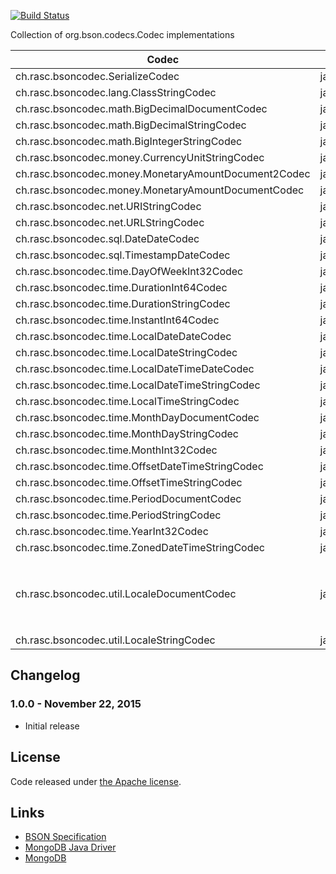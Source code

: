 [![Build Status](https://api.travis-ci.org/ralscha/bsoncodec.png)](https://travis-ci.org/ralscha/bsoncodec)

Collection of org.bson.codecs.Codec implementations

Codec | Java | BSON
------| ---- | ----
ch.rasc.bsoncodec.SerializeCodec | java.io.Serializable | BinaryData
ch.rasc.bsoncodec.lang.ClassStringCodec | java.lang.Class | String
ch.rasc.bsoncodec.math.BigDecimalDocumentCodec | java.math.BigDecimal | Document
ch.rasc.bsoncodec.math.BigDecimalStringCodec | java.math.BigDecimal | String
ch.rasc.bsoncodec.math.BigIntegerStringCodec | java.math.BigInteger | String
ch.rasc.bsoncodec.money.CurrencyUnitStringCodec | javax.money.CurrencyUnit | String
ch.rasc.bsoncodec.money.MonetaryAmountDocument2Codec | javax.money.MonetaryAmount | Document
ch.rasc.bsoncodec.money.MonetaryAmountDocumentCodec | javax.money.MonetaryAmount | Document
ch.rasc.bsoncodec.net.URIStringCodec | java.net.URI | String
ch.rasc.bsoncodec.net.URLStringCodec | java.net.URL | String
ch.rasc.bsoncodec.sql.DateDateCodec | java.sql.Date | DateTime
ch.rasc.bsoncodec.sql.TimestampDateCodec | java.sql.Timestamp | DateTime
ch.rasc.bsoncodec.time.DayOfWeekInt32Codec | java.time.DayOfWeek | Int32
ch.rasc.bsoncodec.time.DurationInt64Codec | java.time.Duration | Int64
ch.rasc.bsoncodec.time.DurationStringCodec | java.time.Duration | String
ch.rasc.bsoncodec.time.InstantInt64Codec | java.time.Instant | Int64
ch.rasc.bsoncodec.time.LocalDateDateCodec | java.time.LocalDate | DateTime
ch.rasc.bsoncodec.time.LocalDateStringCodec | java.time.LocalDate | String
ch.rasc.bsoncodec.time.LocalDateTimeDateCodec | java.time.LocalDateTime | DateTime
ch.rasc.bsoncodec.time.LocalDateTimeStringCodec | java.time.LocalDateTime | String
ch.rasc.bsoncodec.time.LocalTimeStringCodec | java.time.LocalTime | String
ch.rasc.bsoncodec.time.MonthDayDocumentCodec | java.time.MonthDay | Document
ch.rasc.bsoncodec.time.MonthDayStringCodec | java.time.MonthDay | String
ch.rasc.bsoncodec.time.MonthInt32Codec | java.time.Month | Int32
ch.rasc.bsoncodec.time.OffsetDateTimeStringCodec | java.time.OffsetDateTime | String
ch.rasc.bsoncodec.time.OffsetTimeStringCodec | java.time.OffsetTime | String
ch.rasc.bsoncodec.time.PeriodDocumentCodec | java.time.Period | Document
ch.rasc.bsoncodec.time.PeriodStringCodec | java.time.Period | String
ch.rasc.bsoncodec.time.YearInt32Codec | java.time.Year | Int32
ch.rasc.bsoncodec.time.ZonedDateTimeStringCodec | java.time.ZonedDateTime | String
ch.rasc.bsoncodec.util.LocaleDocumentCodec | java.util.Locale | Document ```{"language": ..., "country": ..., "variant", ...}```
ch.rasc.bsoncodec.util.LocaleStringCodec | java.util.Locale | String


## Changelog

### 1.0.0 - November 22, 2015
  - Initial release


## License
Code released under [the Apache license](http://www.apache.org/licenses/).

## Links
   * [BSON Specification](http://bsonspec.org/)
   * [MongoDB Java Driver](https://mongodb.github.io/mongo-java-driver/)
   * [MongoDB](https://www.mongodb.org/)


